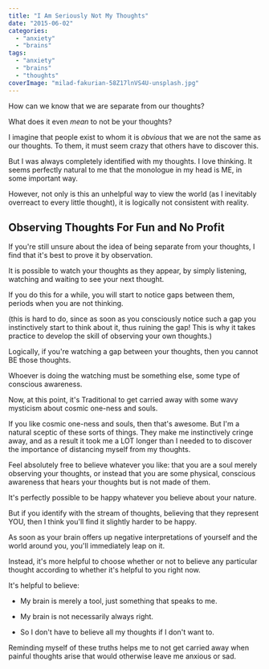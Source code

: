 ```yaml
---
title: "I Am Seriously Not My Thoughts"
date: "2015-06-02"
categories: 
  - "anxiety"
  - "brains"
tags: 
  - "anxiety"
  - "brains"
  - "thoughts"
coverImage: "milad-fakurian-58Z17lnVS4U-unsplash.jpg"
---
```


How can we know that we are separate from our thoughts?

What does it even _mean_ to not be your thoughts?

<!--more-->

I imagine that people exist to whom it is _obvious_ that we are not the same as our thoughts. To them, it must seem crazy that others have to discover this.

But I was always completely identified with my thoughts. I love thinking. It seems perfectly natural to me that the monologue in my head is ME, in some important way.

However, not only is this an unhelpful way to view the world (as I inevitably overreact to every little thought), it is logically not consistent with reality.

## Observing Thoughts For Fun and No Profit

If you're still unsure about the idea of being separate from your thoughts, I find that it's best to prove it by observation.

It is possible to watch your thoughts as they appear, by simply listening, watching and waiting to see your next thought.

If you do this for a while, you will start to notice gaps between them, periods when you are not thinking.

(this is hard to do, since as soon as you consciously notice such a gap you instinctively start to think about it, thus ruining the gap! This is why it takes practice to develop the skill of observing your own thoughts.)

Logically, if you're watching a gap between your thoughts, then you cannot BE those thoughts.

Whoever is doing the watching must be something else, some type of conscious awareness.

Now, at this point, it's Traditional to get carried away with some wavy mysticism about cosmic one-ness and souls.

If you like cosmic one-ness and souls, then that's awesome. But I'm a natural sceptic of these sorts of things. They make me instinctively cringe away, and as a result it took me a LOT longer than I needed to to discover the importance of distancing myself from my thoughts.

Feel absolutely free to believe whatever you like: that you are a soul merely observing your thoughts, or instead that you are some physical, conscious awareness that hears your thoughts but is not made of them.

It's perfectly possible to be happy whatever you believe about your nature.

But if you identify with the stream of thoughts, believing that they represent YOU, then I think you'll find it slightly harder to be happy.

As soon as your brain offers up negative interpretations of yourself and the world around you, you'll immediately leap on it.

Instead, it's more helpful to choose whether or not to believe any particular thought according to whether it's helpful to you right now.

It's helpful to believe:

- My brain is merely a tool, just something that speaks to me.

- My brain is not necessarily always right.

- So I don't have to believe all my thoughts if I don't want to.

Reminding myself of these truths helps me to not get carried away when painful thoughts arise that would otherwise leave me anxious or sad.
